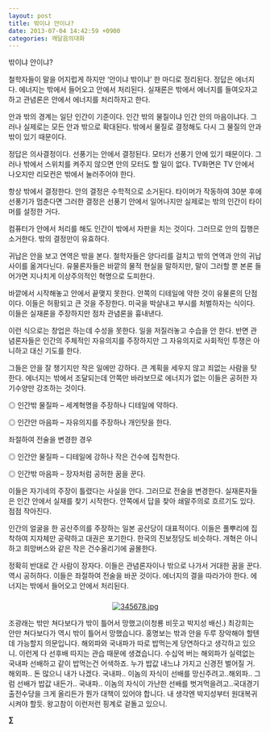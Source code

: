 ```yaml
---
layout: post
title: 밖이냐 안이냐?
date: 2013-07-04 14:42:59 +0900
categories: 깨달음의대화
---
```

밖이냐 안이냐? 


  


철학자들이 말을 어지럽게 하지만 ‘안이냐 밖이냐’ 한 마디로 정리된다. 정답은 에너지다. 에너지는 밖에서 들어오고 안에서 처리된다. 실재론은 밖에서 에너지를 들여오자고 하고 관념론은 안에서 에너지를 처리하자고 한다. 


  


안과 밖의 경계는 일단 인간이 기준이다. 인간 밖의 물질이냐 인간 안의 마음이냐다. 그러나 실제로는 모든 안과 밖으로 확대된다. 밖에서 물질로 결정해도 다시 그 물질의 안과 밖이 있기 때문이다. 


  


정답은 의사결정이다. 선풍기는 안에서 결정된다. 모터가 선풍기 안에 있기 때문이다. 그러나 밖에서 스위치를 켜주지 않으면 안의 모터도 할 일이 없다. TV화면은 TV 안에서 나오지만 리모컨은 밖에서 눌러주어야 한다. 


  


항상 밖에서 결정한다. 안의 결정은 수학적으로 소거된다. 타이머가 작동하여 30분 후에 선풍기가 멈춘다면 그러한 결정은 선풍기 안에서 일어나지만 실제로는 밖의 인간이 타이머를 설정한 거다. 


  


컴퓨터가 안에서 처리를 해도 인간이 밖에서 자판을 치는 것이다. 그러므로 안의 집행은 소거한다. 밖의 결정만이 유효하다. 


  


귀납은 안을 보고 연역은 밖을 본다. 철학자들은 양다리를 걸치고 밖의 연역과 안의 귀납 사이를 옮겨다닌다. 유물론자들은 바깥의 물적 현실을 말하지만, 말이 그러할 뿐 본론 들어가면 지나치게 이상주의적인 혁명으로 도피한다. 


  


바깥에서 시작해놓고 안에서 끝맺지 못한다. 안쪽의 디테일에 약한 것이 유물론의 단점이다. 이들은 허황되고 큰 것을 주장한다. 미국을 박살내고 부시를 처벌하자는 식이다. 이들은 실재론을 주장하지만 점차 관념론을 흉내낸다. 


  


이런 식으로는 창업은 하는데 수성을 못한다. 일을 저질러놓고 수습을 안 한다. 반면 관념론자들은 인간의 주체적인 자유의지를 주장하지만 그 자유의지로 사회적인 투쟁은 아니하고 대신 기도를 한다. 


  


그들은 안을 잘 챙기지만 작은 일에만 강하다. 큰 계획을 세우지 않고 죄없는 사람을 탓한다. 에너지는 밖에서 조달되는데 안쪽만 바라보므로 에너지가 없는 이들은 공허한 자기수양만 강조하는 것이다. 


  


◎ 인간밖 물질파 – 세계혁명을 주장하나 디테일에 약하다. 

◎ 인간안 마음파 – 자유의지를 주장하나 개인탓을 한다. 


  


좌절하여 전술을 변경한 경우 


  


◎ 인간안 물질파 – 디테일에 강하나 작은 건수에 집착한다. 

◎ 인간밖 마음파 – 장자처럼 공허한 꿈을 꾼다. 


  


이들은 자기네의 주장이 틀렸다는 사실을 안다. 그러므로 전술을 변경한다. 실재론자들은 인간 안에서 실재를 찾기 시작한다. 안쪽에서 답을 찾아 쇄말주의로 흐르기도 있다. 점점 작아진다. 


  


인간의 얼굴을 한 공산주의를 주장하는 일본 공산당이 대표적이다. 이들은 풀뿌리에 집착하여 지자체만 공략하고 대권은 포기한다. 한국의 진보정당도 비슷하다. 개혁은 아니하고 희망버스와 같은 작은 건수올리기에 골몰한다. 


  


정확히 반대로 간 사람이 장자다. 이들은 관념론자이나 밖으로 나가서 거대한 꿈을 꾼다. 역시 공허하다. 이들은 좌절하여 전술을 바꾼 것이다. 에너지의 결을 따라가야 한다. 에너지는 밖에서 들어오고 안에서 처리된다. 


  




 ###


  




<p align="center">
  <a href="?mid=DonOh"><img alt="345678.jpg" src="assets/attach/images/198/727/315/55.JPG" /> <br /></a> 
  
  <p>
  </p> 조광래는 밖만 쳐다보다가 밖이 틀어서 망했고(이청룡 비웃고 박지성 배신.) 최강희는 안만 쳐다보다가 역시 밖이 틀어서 망했습니다. 홍명보는 밖과 안을 두루 장악해야 할텐데 가능할지 의문입니다. 해외파와 국내파가 따로 밥먹는게 당연하다고 생각하고 있으니. 이런게 다 선후배 따지는 관습 때문에 생겼습니다. 수십억 버는 해외파가 실력없는 국내파 선배하고 같이 밥먹는건 어색하죠. 누가 밥값 내느냐 가지고 신경전 벌어질 거. 해외파.. 돈 많으니 내가 나겠다. 국내파.. 이놈의 자식이 선배를 망신주려고..해외파.. 그럼 선배가 밥값 내든가.. 국내파.. 이놈의 자식이 가난한 선배를 벗겨먹을려고..국대경기 출전수당을 크게 올리든가 뭔가 대책이 있어야 합니다. 내 생각엔 박지성부터 원대복귀 시켜야 할듯. 왕고참이 이런저런 핑계로 겉돌고 있으니. 
  
  <p>
  </p>
  
  <p>
    <b>∑</b> <br /><br />
  </p>
  
  <p>
  </p>
  
  <p>
  </p>
  
  <p>
  </p>
  
  <p>
  </p>
  
  <p>
  </p>
  
  <p>
  </p>
  
  <p>
  </p>
</p>
